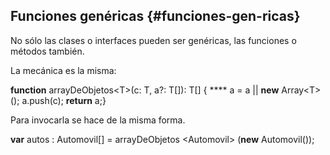 ## Funciones genéricas {#funciones-gen-ricas}

No sólo las clases o interfaces pueden ser genéricas, las funciones o métodos también.

La mecánica es la misma:

**function** arrayDeObjetos&lt;T&gt;(c: T, a?: T[]): T[] { **** a = a || **new** Array&lt;T&gt;(); a.push(c); **return** a;}

Para invocarla se hace de la misma forma.

**var** autos : Automovil[] = arrayDeObjetos &lt;Automovil&gt; (**new** Automovil());